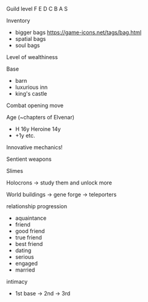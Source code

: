 

Guild level
F
E
D
C
B
A
S


Inventory
* bigger bags https://game-icons.net/tags/bag.html
* spatial bags
* soul bags


Level of wealthiness


Base
- barn
- luxurious inn
- king's castle


Combat
opening move


Age (~chapters of Elvenar)
- H 16y  Heroine 14y
- +1y  etc.


Innovative mechanics!


Sentient weapons


Slimes



Holocrons
-> study them and unlock more


World buildings
-> gene forge
-> teleporters


relationship progression
- aquaintance
- friend
- good friend
- true friend
- best friend
- dating
- serious
- engaged
- married

intimacy
- 1st base -> 2nd -> 3rd
